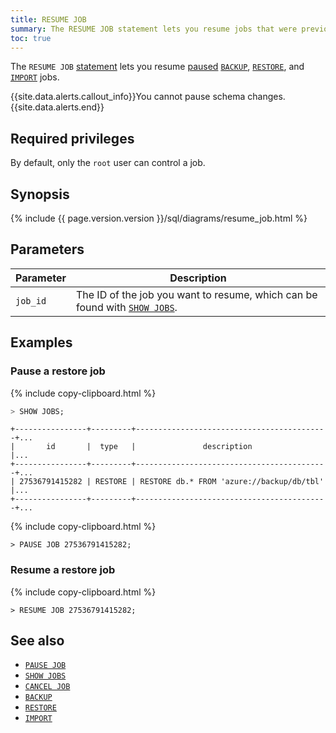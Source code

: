 ```yaml
---
title: RESUME JOB
summary: The RESUME JOB statement lets you resume jobs that were previously paused with PAUSE JOB.
toc: true
---
```


 The `RESUME JOB` [statement](sql-statements.html) lets you resume [paused](pause-job.html) [`BACKUP`](backup.html), [`RESTORE`](restore.html), and [`IMPORT`](import.html) jobs.

{{site.data.alerts.callout_info}}You cannot pause schema changes.{{site.data.alerts.end}}


## Required privileges

By default, only the `root` user can control a job.

## Synopsis

<div>
  {% include {{ page.version.version }}/sql/diagrams/resume_job.html %}
</div>

## Parameters

Parameter | Description
----------|------------
`job_id` | The ID of the job you want to resume, which can be found with [`SHOW JOBS`](show-jobs.html).

## Examples

### Pause a restore job

{% include copy-clipboard.html %}
~~~ sql
> SHOW JOBS;
~~~

~~~
+----------------+---------+-------------------------------------------+...
|       id       |  type   |               description                 |...
+----------------+---------+-------------------------------------------+...
| 27536791415282 | RESTORE | RESTORE db.* FROM 'azure://backup/db/tbl' |...
+----------------+---------+-------------------------------------------+...
~~~

{% include copy-clipboard.html %}
~~~ sql?nofmt
> PAUSE JOB 27536791415282;
~~~

### Resume a restore job

{% include copy-clipboard.html %}
~~~ sql?nofmt
> RESUME JOB 27536791415282;
~~~

## See also

- [`PAUSE JOB`](pause-job.html)
- [`SHOW JOBS`](show-jobs.html)
- [`CANCEL JOB`](cancel-job.html)
- [`BACKUP`](backup.html)
- [`RESTORE`](restore.html)
- [`IMPORT`](import.html)
